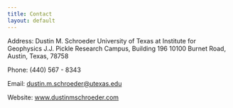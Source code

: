 ```yaml
---
title: Contact
layout: default
---
```

Address:
Dustin M. Schroeder
University of Texas at Institute for Geophysics
J.J. Pickle Research Campus, Building 196
10100 Burnet Road, Austin, Texas, 78758

Phone: (440) 567 - 8343

Email: dustin.m.schroeder@utexas.edu

Website: www.dustinmschroeder.com
